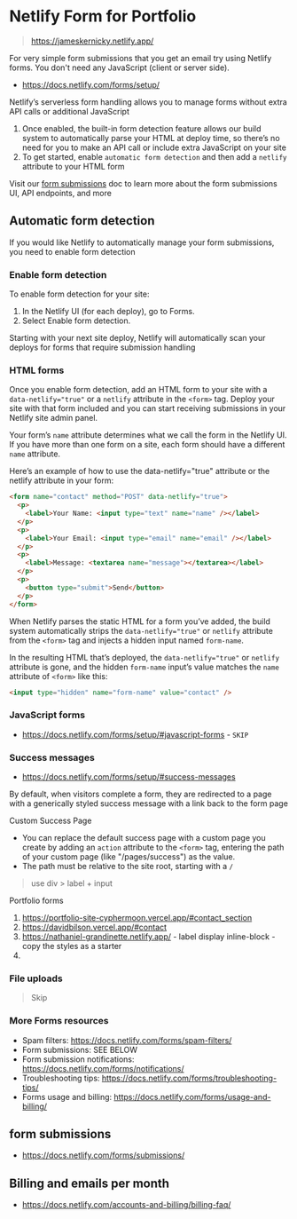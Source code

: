 # Netlify Form for Portfolio

> https://jameskernicky.netlify.app/

For very simple form submissions that you get an email try using Netlify forms. You don't need any JavaScript (client or server side).

- https://docs.netlify.com/forms/setup/

Netlify’s serverless form handling allows you to manage forms without extra API calls or additional JavaScript

1. Once enabled, the built-in form detection feature allows our build system to automatically parse your HTML at deploy time, so there’s no need for you to make an API call or include extra JavaScript on your site
2. To get started, enable `automatic form detection` and then add a `netlify` attribute to your HTML form

Visit our [form submissions](https://docs.netlify.com/forms/submissions/) doc to learn more about the form submissions UI, API endpoints, and more

## Automatic form detection

If you would like Netlify to automatically manage your form submissions, you need to enable form detection

### Enable form detection

To enable form detection for your site:

1. In the Netlify UI (for each deploy), go to Forms.
2. Select Enable form detection.

Starting with your next site deploy, Netlify will automatically scan your deploys for forms that require submission handling

### HTML forms

Once you enable form detection, add an HTML form to your site with a `data-netlify="true"` or a `netlify` attribute in the `<form>` tag. Deploy your site with that form included and you can start receiving submissions in your Netlify site admin panel.

Your form’s `name` attribute determines what we call the form in the Netlify UI. If you have more than one form on a site, each form should have a different `name` attribute.

Here’s an example of how to use the data-netlify="true" attribute or the netlify attribute in your form:

```html
<form name="contact" method="POST" data-netlify="true">
  <p>
    <label>Your Name: <input type="text" name="name" /></label>
  </p>
  <p>
    <label>Your Email: <input type="email" name="email" /></label>
  </p>
  <p>
    <label>Message: <textarea name="message"></textarea></label>
  </p>
  <p>
    <button type="submit">Send</button>
  </p>
</form>
```

When Netlify parses the static HTML for a form you’ve added, the build system automatically strips the `data-netlify="true"` or `netlify` attribute from the `<form>` tag and injects a hidden input named `form-name`.

In the resulting HTML that’s deployed, the `data-netlify="true"` or `netlify` attribute is gone, and the hidden `form-name` input’s value matches the `name` attribute of `<form>` like this:

```html
<input type="hidden" name="form-name" value="contact" />
```

### JavaScript forms

- https://docs.netlify.com/forms/setup/#javascript-forms - `SKIP`

### Success messages

- https://docs.netlify.com/forms/setup/#success-messages

By default, when visitors complete a form, they are redirected to a page with a generically styled success message with a link back to the form page

Custom Success Page

- You can replace the default success page with a custom page you create by adding an `action` attribute to the `<form>` tag, entering the path of your custom page (like "/pages/success") as the value.
- The path must be relative to the site root, starting with a `/`

> use div > label + input

Portfolio forms

1. https://portfolio-site-cyphermoon.vercel.app/#contact_section
2. https://davidbilson.vercel.app/#contact
3. https://nathaniel-grandinette.netlify.app/ - label display inline-block - copy the styles as a starter
4.

### File uploads

> Skip

### More Forms resources

- Spam filters: https://docs.netlify.com/forms/spam-filters/
- Form submissions: SEE BELOW
- Form submission notifications: https://docs.netlify.com/forms/notifications/
- Troubleshooting tips: https://docs.netlify.com/forms/troubleshooting-tips/
- Forms usage and billing: https://docs.netlify.com/forms/usage-and-billing/

## form submissions

- https://docs.netlify.com/forms/submissions/

## Billing and emails per month

- https://docs.netlify.com/accounts-and-billing/billing-faq/
